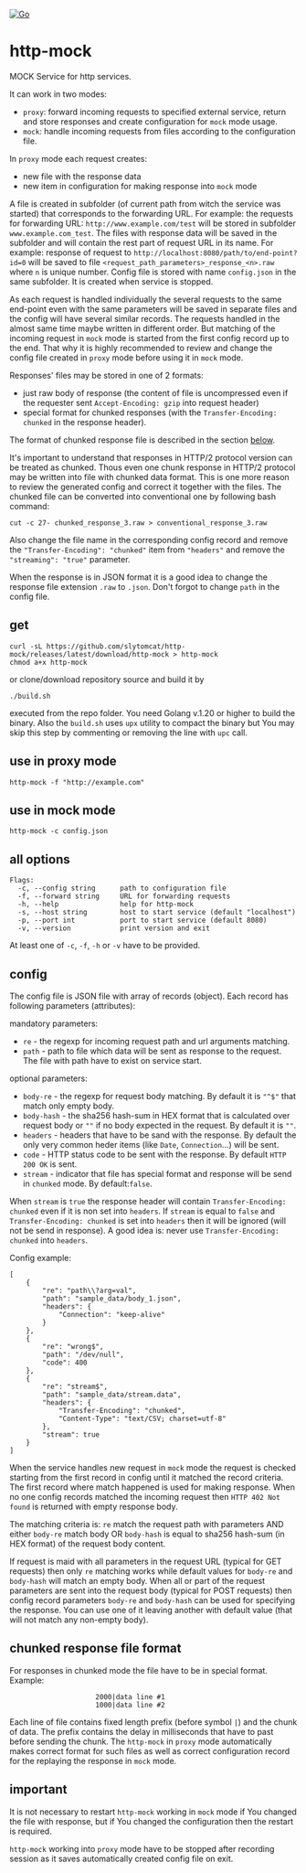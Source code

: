 [![Go](https://github.com/slytomcat/http-mock/actions/workflows/go.yml/badge.svg)](https://github.com/slytomcat/http-mock/actions/workflows/go.yml)
# http-mock
MOCK Service for http services.

It can work in two modes:

- `proxy`: forward incoming requests to specified external service, return and store responses and create configuration for `mock` mode usage.
- `mock`: handle incoming requests from files according to the configuration file.

In `proxy` mode each request creates:
- new file with the response data
- new item in configuration for making response into `mock` mode

A file is created in subfolder (of current path from witch the service was started) that corresponds to the forwarding URL. For example: the requests for forwarding URL: `http://www.example.com/test` will be stored in subfolder `www.example.com_test`.
The files with response data will be saved in the subfolder and will contain the rest part of request URL in its name. For example: response of request to `http://localhost:8080/path/to/end-point?id=0` will be saved to file `<request_path_parameters>_response_<n>.raw` where `n` is unique number. Config file is stored with name `config.json` in the same subfolder. It is created when service is stopped.

As each request is handled individually the several requests to the same end-point even with the same parameters will be saved in separate files and the config will have several similar records. The requests handled in the almost same time maybe written in different order. But matching of the incoming request in `mock` mode is started from the first config record up to the end. That why it is highly recommended to review and change the config file created in `proxy` mode before using it in `mock` mode.    

Responses' files may be stored in one of 2 formats:
- just raw body of response (the content of file is uncompressed even if the requester sent `Accept-Encoding: gzip` into request header)
- special format for chunked responses (with the `Transfer-Encoding: chunked` in the response header).

The format of chunked response file is described in the section [below](#chunked-response-file-format). 

It's important to understand that responses in HTTP/2 protocol version can be treated as chunked. Thous even one chunk response in HTTP/2 protocol may be written into file with chunked data format. This is one more reason to review the generated config and correct it together with the files. The chunked file can be converted into conventional one by following bash command:
```
cut -c 27- chunked_response_3.raw > conventional_response_3.raw
```
Also change the file name in the corresponding config record and remove the `"Transfer-Encoding": "chunked"` item from `"headers"` and remove the `"streaming": "true"` parameter.

When the response is in JSON format it is a good idea to change the response file extension `.raw` to `.json`. Don't forgot to change `path` in the config file.  

## get
```
curl -sL https://github.com/slytomcat/http-mock/releases/latest/download/http-mock > http-mock
chmod a+x http-mock
```
or clone/download repository source and build it by
```
./build.sh
```
executed from the repo folder. You need Golang v.1.20 or higher to build the binary. Also the `build.sh` uses `upx` utility to compact the binary but You may skip this step by commenting or removing the line with `upc` call. 

## use in proxy mode

```
http-mock -f "http://example.com" 
```

## use in mock mode

```
http-mock -c config.json
```

## all options

```
Flags:
  -c, --config string      path to configuration file
  -f, --forward string     URL for forwarding requests
  -h, --help               help for http-mock
  -s, --host string        host to start service (default "localhost")
  -p, --port int           port to start service (default 8080)
  -v, --version            print version and exit
```
At least one of `-c`, `-f`, `-h` or `-v` have to be provided.

## config

The config file is JSON file with array of records (object). Each record has following parameters (attributes):

mandatory parameters:
- `re` - the regexp for incoming request path and url arguments matching.
- `path` - path to file which data will be sent as response to the request. The file with path have to exist on service start.

optional parameters:
- `body-re` - the regexp for request body matching. By default it is `"^$"` that match only empty body.
- `body-hash` - the sha256 hash-sum in HEX format that is calculated over request body or `""` if no body expected in the request. By default it is `""`.
- `headers` - headers that have to be sand with the response. By default the only very common heder items (like `Date`, `Connection`...) will be sent.
- `code` - HTTP status code to be sent with the response. By default `HTTP 200 OK` is sent.
- `stream` - indicator that file has special format and response will be send in `chunked` mode. By default:`false`.

When `stream` is `true` the response header will contain `Transfer-Encoding: chunked` even if it is non set into `headers`. 
If `stream` is equal to `false` and `Transfer-Encoding: chunked` is set into `headers` then it will be ignored (will not be send in response). A good idea is: never use `Transfer-Encoding: chunked` into `headers`.

Config example:
```
[
    {
        "re": "path\\?arg=val",
        "path": "sample_data/body_1.json",
        "headers": {
            "Connection": "keep-alive"
        }
    },
    {
        "re": "wrong$",
        "path": "/dev/null",
        "code": 400
    },
    {
        "re": "stream$",
        "path": "sample_data/stream.data",
        "headers": {
            "Transfer-Encoding": "chunked",
            "Content-Type": "text/CSV; charset=utf-8"
        },
        "stream": true
    }
]
```
When the service handles new request in `mock` mode the request is checked starting from the first record in config until it matched the record criteria. The first record where match happened is used for making response. When no one config records matched the incoming request then `HTTP 402 Not found` is returned with empty response body. 

The matching criteria is: `re` match the request path with parameters AND either `body-re` match body OR `body-hash` is equal to sha256 hash-sum (in HEX format) of the request body content.

If request is maid with all parameters in the request URL (typical for GET requests) then only `re` matching works while default values for `body-re` and `body-hash` will match an empty body.
When all or part of the request parameters are sent into the request body (typical for POST requests) then config record parameters `body-re` and `body-hash` can be used for specifying the response. You can use one of it leaving another with default value (that will not match any non-empty body).

## chunked response file format
For responses in chunked mode the file have to be in special format. Example:
```
                     2000|data line #1
                     1000|data line #2
```
Each line of file contains fixed length prefix (before symbol `|`) and the chunk of data.
The prefix contains the delay in milliseconds that have to past before sending the chunk.
The `http-mock` in `proxy` mode automatically makes correct format for such files as well as correct configuration record for the replaying the response in `mock` mode.

## important
It is not necessary to restart `http-mock` working in `mock` mode if You changed the file with response, but if You changed the configuration then the restart is required.

`http-mock` working into `proxy` mode have to be stopped after recording session as it saves automatically created config file on exit.
  